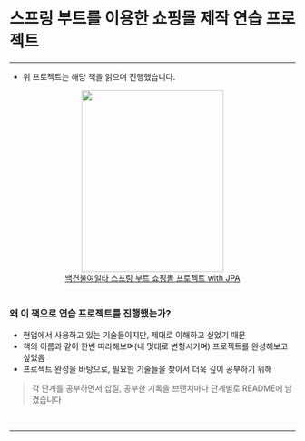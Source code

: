 # 스프링 부트를 이용한 쇼핑몰 제작 연습 프로젝트

*****

* 위 프로젝트는 해당 책을 읽으며 진행했습니다.

<div style="text-align: center">
    <img src="https://contents.kyobobook.co.kr/sih/fit-in/458x0/pdt/9788997924899.jpg" width="250" height="320" />
    <br/> 
    <div><a href="https://product.kyobobook.co.kr/detail/S000001624717">백견불여일타 스프링 부트 쇼핑몰 프로젝트 with JPA</a></div>
</div>
<br/>

### 왜 이 책으로 연습 프로젝트를 진행했는가?
* 현업에서 사용하고 있는 기술들이지만, 제대로 이해하고 싶었기 때문
* 책의 이름과 같이 한번 따라해보며(내 멋대로 변형시키며) 프로젝트를 완성해보고 싶었음
* 프로젝트 완성을 바탕으로, 필요한 기술들을 찾아서 더욱 깊이 공부하기 위해

> 각 단계를 공부하면서 삽질, 공부한 기록을 브랜치마다 단계별로 README에 남겼습니다 
<br/>

*****